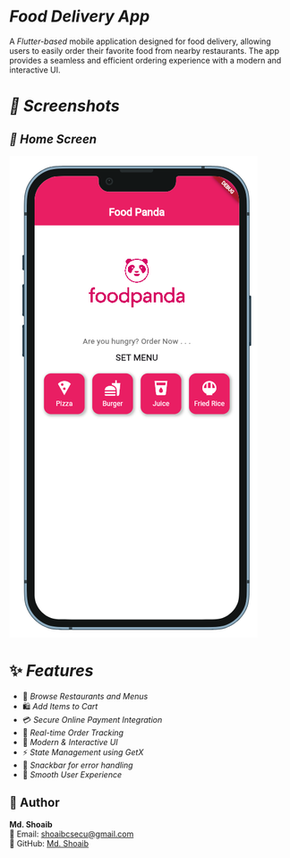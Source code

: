 # *Food Delivery App*

A *Flutter-based* mobile application designed for food delivery, allowing users to easily order their favorite food from nearby restaurants. The app provides a seamless and efficient ordering experience with a modern and interactive UI.

# *📸 Screenshots*



## *🏡 Home Screen*
![Home Screen](assets/images/img10.png)



# ✨ *Features*

- 🍔 *Browse Restaurants and Menus*
- 🛍 *Add Items to Cart*
- 💳 *Secure Online Payment Integration*
- 🚚 *Real-time Order Tracking*
- 🎨 *Modern & Interactive UI*
- ⚡ *State Management using GetX*
- 📣 *Snackbar for error handling*
- 🌙 *Smooth User Experience*


## 👤 Author

**Md. Shoaib**  
📧 Email: shoaibcsecu@gmail.com  
🔗 GitHub: [Md. Shoaib](https://github.com/S-h-o-a-i-b)